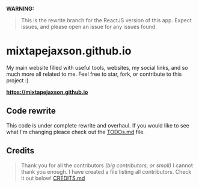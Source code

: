 **WARNING:**
> This is the rewrite branch for the ReactJS version of this app. Expect issues, and please open an issue for any issues found.

# mixtapejaxson.github.io
My main website filled with useful tools, websites, my social links, and so much more all related to me. Feel free to star, fork, or contribute to this project :)

**https://mixtapejaxson.github.io**

## Code rewrite
This code is under complete rewrite and overhaul. If you would like to see what I'm changing pleace check out the [TODOs.md](./TODOs.md) file.

## Credits
> Thank you for all the contributors *(big contributors, or small)* I cannot thank you enough. I have created a file listing all contributors. Check it out below!
[CREDITS.md](./CREDITS.md)
